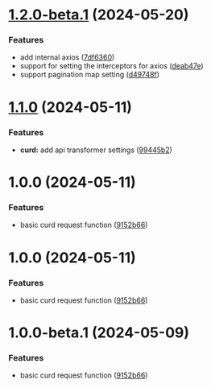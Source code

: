 # [1.2.0-beta.1](https://github.com/fcurd/request/compare/v1.1.0...v1.2.0-beta.1) (2024-05-20)


### Features

* add internal axios ([7df6360](https://github.com/fcurd/request/commit/7df63600c092274f271f2ad43f12e26fdaf6a295))
* support for setting the interceptors for axios ([deab47e](https://github.com/fcurd/request/commit/deab47e483c91e70323d2b2464b8f551af0771a2))
* support pagination map setting ([d49748f](https://github.com/fcurd/request/commit/d49748f7f61ec76371d3de011115e8844c4b3fdf))

# [1.1.0](https://github.com/fcurd/request/compare/v1.0.0...v1.1.0) (2024-05-11)


### Features

* **curd:** add api transformer settings ([99445b2](https://github.com/fcurd/request/commit/99445b2338f28198a9c122eb7b51103a03de06fb))

# 1.0.0 (2024-05-11)


### Features

* basic curd request function ([9152b66](https://github.com/fcurd/request/commit/9152b66a83344e77302132cdd09f16640e89b73b))

# 1.0.0 (2024-05-11)


### Features

* basic curd request function ([9152b66](https://github.com/fcurd/request/commit/9152b66a83344e77302132cdd09f16640e89b73b))

# 1.0.0-beta.1 (2024-05-09)


### Features

* basic curd request function ([9152b66](https://github.com/fcurd/request/commit/9152b66a83344e77302132cdd09f16640e89b73b))
